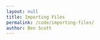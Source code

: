 ```yaml
---
layout: null
title: Importing Files
permalink: /code/importing-files/
author: Ben Scott
---
```



<script deferred type="module">

///
/// SNWG - make your own files day
///
/// 2017-10-24 Ben Scott @evan-erdos bescott.org
///
import * as M from '../evan-erdos/module.js'

// a rate of rotation and delta time
let rate = 3, dt = 0

let terrain = new M.Object3D()
let spinner = new M.Object3D()

let cube = new M.Mesh(
    new M.CubeGeometry(10,10,10),
    new M.MeshStandardMaterial({ color:0xDDDDDD }))
    cube.position.set(-50,0,0)
    cube.receiveShadow = true
    cube.castShadow = true
    terrain.add(cube)


let box = new M.Mesh(
    new M.CubeGeometry(20,20,15),
    new M.MeshStandardMaterial({ color:0xBBAAAA }))
    box.position.set(30,0,10)
    box.receiveShadow = true
    box.castShadow = true
    terrain.add(box)


let tree = new M.Mesh(
    new M.CubeGeometry(5,30,6),
    new M.MeshStandardMaterial({ color:0x777777 }))
    tree.position.set(30,0,-40)
    tree.receiveShadow = true
    tree.castShadow = true
    terrain.add(tree)


let ground = new M.Mesh(
    new M.PlaneGeometry(1e2,1e2,32,32),
    new M.MeshPhongMaterial({ color:0xAAAAAA }))
    ground.rotation.set(-Math.PI/2,0,0)
    ground.castShadow = true
    ground.receiveShadow = true
    terrain.add(ground)




let tetrahedron = new M.Mesh(
    new M.TetrahedronGeometry(1,2),
    new M.MeshStandardMaterial({
        wireframe: true,
        color: 0xFFFFFFAA,
        metalness: 0.3,
        roughness: 0.6,
        emissiveIntensity: 1.5, }))
    tetrahedron.position.set(0,2.5,0)
    tetrahedron.scale.set(1,2,1)
    spinner.add(tetrahedron)


let sphere = new M.Mesh(
    new M.SphereGeometry(0.8,32,32),
    new M.MeshStandardMaterial({
        color: 0xFFAAEEAA,
        metalness: 0.1,
        roughness: 0.8, }))
    sphere.position.set(0,3,0)
    sphere.receiveShadow = true
    sphere.castShadow = true
    spinner.add(sphere)


let diamond = new M.Mesh(
    new M.IcosahedronGeometry(0.25,0),
    new M.MeshStandardMaterial({
        color: 0xC1BAB1,
        metalness: 0.8,
        roughness: 0.3, }))
    diamond.position.set(0,1,0)
    diamond.receiveShadow = true
    diamond.castShadow = true
    spinner.add(diamond)


let torus = new M.Mesh(
    new M.TorusKnotGeometry(1,0.1,32,16),
    new M.MeshStandardMaterial({
        color: 0x00FFAA,
        metalness: 0.0,
        roughness: 1.0, }))
    torus.position.set(0,0.5,0)
    torus.rotation.set(Math.PI/2,Math.PI/9,0)
    torus.receiveShadow = true
    torus.castShadow = true
    spinner.add(torus)


function createPylon() {

    let light = new M.PointLight(0xFFDDFF, 1, 10, 2)
        light.position.set(0,1.5,0)
        light.castShadow = true
        light.shadow.camera.far = 100

    let bulb = new M.Mesh(
        new M.CylinderGeometry(0.1,0.1,0.5,8,2),
        new M.MeshStandardMaterial({
            color: 0xFFFFFF,
            emissive: 0xFFFFFF,
            emissiveIntensity: 2, }))
        bulb.position.set(0,1.7,0)
        bulb.castShadow = false
        bulb.receiveShadow = false

    let pylon = new M.Mesh(
        new M.CylinderGeometry(0.1,0.2,2.5,8,4),
        new M.MeshStandardMaterial({
            flatShading: true,
            color: 0xBBEEFF,
            metalness: 0.1,
            roughness: 0.1,
            emissive: 0x777777, }))
        pylon.add(light, bulb)
        pylon.rotation.set(Math.PI/2,0,0)
        pylon.position.set(0,3,1.5)
        pylon.castShadow = false
        pylon.receiveShadow = false

    return pylon
}

function* angles() { yield 0; yield 180 }

for (let theta of angles()) {
    let o = new M.Object3D()
    o.add(createPylon())
    o.rotateY(M.Math.degToRad(theta))
    spinner.add(o)
}

spinner.position.set(4,2.5,0)



/// called when the page is loaded by the renderer
async function onload(context, load) {

    let [sound] = await load('red-alert.wav')
    let alarm = new M.PositionalAudio(context.listener)
        alarm.setBuffer(sound) // alarm.play()
        terrain.add(alarm)

    let [skybox] = await load('arrakis-day.hdr')
        context.setEnvMap(skybox)

    let images = [ 'planet-albedo.png', 'planet-normal.jpg', ]
    let others = [ 'planet-physic.png', 'star-albedo.png', ]
    let [albedo, normal] = await load(...images)
    let [physic, lucent] = await load(...others)
    let material = new M.MeshPhysicalMaterial({
        color:0xBBEEFF, map:albedo, alphaMap:null,
        normalMap:normal, normalScale:new M.Vector2(1.0,1.0),
        envMap:skybox, envMapIntensity:1.0,
        aoMap:physic, aoMapIntensity:1.0,
        roughnessMap:physic, roughness:1.0,
        metalnessMap:physic, metalness:0.5,
        emissive:0xFFF, emissiveMap:lucent, emissiveIntensity:1.5,
        reflectivity:0.5, clearCoat:0.5, clearCoatRoughness:0.5, })

    let table = new M.Mesh(new M.CubeGeometry(10,1,10), material)
        table.position.set(0,1,0)
        terrain.add(table)
}

/// called before rendering the scene
function update(time=0.01) {
    dt += time
    torus.position.z = 10*Math.sin(1+dt)*time
    torus.position.x = Math.cos(dt)*time
    torus.rotateY(-2*rate*time)
    spinner.rotateY(rate*time)
}

/// called when clicking on an object
function onclick(object) {
    if (object.material===undefined) return
    object.material.emissive = 0x111111
    object.material.emissiveIntensity = 2
    object.material.needsUpdate = true
}

/// create the renderer and pass it all in
let renderer = new M.Renderer({
    onload, update, onclick,
    position: { x:0, y:6, z:10 },
    objects: [spinner, terrain],
    path: '../evan-erdos/' })

</script>

